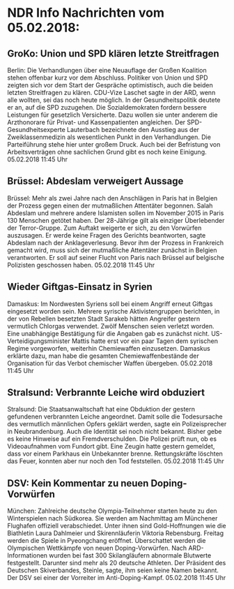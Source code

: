 # NDR Info Nachrichten vom 05.02.2018:


## GroKo: Union und SPD klären letzte Streitfragen
Berlin: Die Verhandlungen über eine Neuauflage der Großen Koalition stehen offenbar kurz vor dem Abschluss. Politiker von Union und SPD zeigten sich vor dem Start der Gespräche optimistisch, auch die beiden letzten Streitfragen zu klären. CDU-Vize Laschet sagte in der ARD, wenn alle wollten, sei das noch heute möglich. In der Gesundheitspolitik deutete er an, auf die SPD zuzugehen. Die Sozialdemokraten fordern bessere Leistungen für gesetzlich Versicherte. Dazu wollen sie unter anderem die Arzthonorare für Privat- und Kassenpatienten angleichen. Der SPD-Gesundheitsexperte Lauterbach bezeichnete den Ausstieg aus der Zweiklassenmedizin als wesentlichen Punkt in den Verhandlungen. Die Parteiführung stehe hier unter großem Druck. Auch bei der Befristung von Arbeitsverträgen ohne sachlichen Grund gibt es noch keine Einigung. 05.02.2018 11:45 Uhr 

## Brüssel: Abdeslam verweigert Aussage
Brüssel: Mehr als zwei Jahre nach den Anschlägen in Paris hat in Belgien der Prozess gegen einen der mutmaßlichen Attentäter begonnen. Salah Abdeslam und mehrere andere Islamisten sollen im November 2015 in Paris 130 Menschen getötet haben. Der 28-Jährige gilt als einziger Überlebender der Terror-Gruppe. Zum Auftakt weigerte er sich, zu den Vorwürfen auszusagen. Er werde keine Fragen des Gerichts beantworten, sagte Abdeslam nach der Anklageverlesung. Bevor ihm der Prozess in Frankreich gemacht wird, muss sich der mutmaßliche Attentäter zunächst in Belgien verantworten. Er soll auf seiner Flucht von Paris nach Brüssel auf belgische Polizisten geschossen haben. 05.02.2018 11:45 Uhr 

## Wieder Giftgas-Einsatz in Syrien
Damaskus: Im Nordwesten Syriens soll bei einem Angriff erneut Giftgas eingesetzt worden sein. Mehrere syrische Aktivistengruppen berichten, in der von Rebellen besetzten Stadt Sarakeb hätten Angreifer gestern vermutlich Chlorgas verwendet. Zwölf Menschen seien verletzt worden. Eine unabhängige Bestätigung für die Angaben gab es zunächst nicht. US-Verteidigungsminister Mattis hatte erst vor ein paar Tagen dem syrischen Regime vorgeworfen, weiterhin Chemiewaffen einzusetzen. Damaskus erklärte dazu, man habe die gesamten Chemiewaffenbestände der Organisation für das Verbot chemischer Waffen übergeben. 05.02.2018 11:45 Uhr 

## Stralsund: Verbrannte Leiche wird obduziert
Stralsund: Die Staatsanwaltschaft hat eine Obduktion der gestern gefundenen verbrannten Leiche angeordnet. Damit solle die Todesursache des vermutlich männlichen Opfers geklärt werden, sagte ein Polizeisprecher in Neubrandenburg. Auch die Identität sei noch nicht bekannt. Bisher gebe es keine Hinweise auf ein Fremdverschulden. Die Polizei prüft nun, ob es Videoaufnahmen vom Fundort gibt. Eine Zeugin hatte gestern gemeldet, dass vor einem Parkhaus ein Unbekannter brenne. Rettungskräfte löschten das Feuer, konnten aber nur noch den Tod feststellen. 05.02.2018 11:45 Uhr 

## DSV: Kein Kommentar zu neuen Doping-Vorwürfen
München: Zahlreiche deutsche Olympia-Teilnehmer starten heute zu den Winterspielen nach Südkorea. Sie werden am Nachmittag am Münchener Flughafen offiziell verabschiedet. Unter ihnen sind Gold-Hoffnungen wie die Biathletin Laura Dahlmeier und Skirennläuferin Viktoria Rebensburg. Freitag werden die Spiele in Pyeongchang eröffnet. Überschattet werden die Olympischen Wettkämpfe von neuen Doping-Vorwürfen. Nach ARD-Informationen wurden bei fast 300 Skilangläufern abnormale Blutwerte festgestellt. Darunter sind mehr als 20 deutsche Athleten. Der Präsident des Deutschen Skiverbandes, Steinle, sagte, ihm seien keine Namen bekannt. Der DSV sei einer der Vorreiter im Anti-Doping-Kampf. 05.02.2018 11:45 Uhr 
